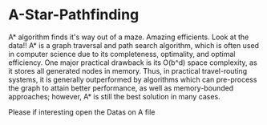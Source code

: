 # A-Star-Pathfinding
A* algorithm finds it's way out of a maze. Amazing efficients. Look at the data!!
A* is a graph traversal and path search algorithm, which is often used in computer science due to its completeness, optimality, and optimal efficiency. One major practical drawback is its O(b^d) space complexity, as it stores all generated nodes in memory. Thus, in practical travel-routing systems, it is generally outperformed by algorithms which can pre-process the graph to attain better performance, as well as memory-bounded approaches; however, A* is still the best solution in many cases.

Please if interesting open the Datas on A file
